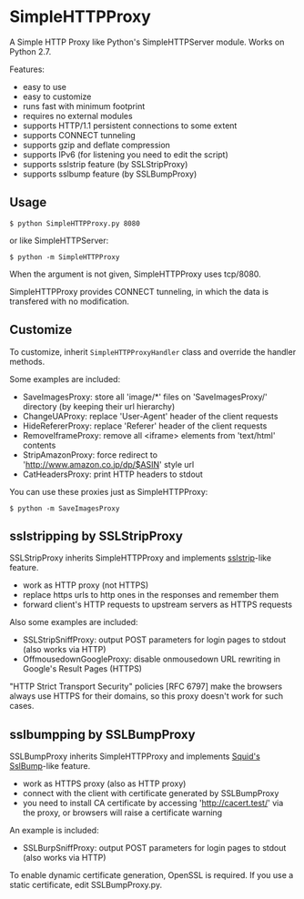 # SimpleHTTPProxy

A Simple HTTP Proxy like Python's SimpleHTTPServer module.
Works on Python 2.7.

Features:

- easy to use
- easy to customize
- runs fast with minimum footprint
- requires no external modules
- supports HTTP/1.1 persistent connections to some extent
- supports CONNECT tunneling
- supports gzip and deflate compression
- supports IPv6 (for listening you need to edit the script)
- supports sslstrip feature (by SSLStripProxy)
- supports sslbump feature (by SSLBumpProxy)


## Usage

```
$ python SimpleHTTPProxy.py 8080
```

or like SimpleHTTPServer:

```
$ python -m SimpleHTTPProxy
```

When the argument is not given, SimpleHTTPProxy uses tcp/8080.

SimpleHTTPProxy provides CONNECT tunneling, in which the data is transfered with no modification.


## Customize

To customize, inherit `SimpleHTTPProxyHandler` class and override the handler methods.

Some examples are included:

- SaveImagesProxy: store all 'image/*' files on 'SaveImagesProxy/' directory (by keeping their url hierarchy)
- ChangeUAProxy: replace 'User-Agent' header of the client requests
- HideRefererProxy: replace 'Referer' header of the client requests
- RemoveIframeProxy: remove all &lt;iframe&gt; elements from 'text/html' contents
- StripAmazonProxy: force redirect to 'http://www.amazon.co.jp/dp/$ASIN' style url
- CatHeadersProxy: print HTTP headers to stdout

You can use these proxies just as SimpleHTTPProxy:

```
$ python -m SaveImagesProxy
```


## sslstripping by SSLStripProxy

SSLStripProxy inherits SimpleHTTPProxy and implements [sslstrip](http://www.thoughtcrime.org/software/sslstrip/)-like feature.

- work as HTTP proxy (not HTTPS)
- replace https urls to http ones in the responses and remember them
- forward client's HTTP requests to upstream servers as HTTPS requests

Also some examples are included:

- SSLStripSniffProxy: output POST parameters for login pages to stdout (also works via HTTP)
- OffmousedownGoogleProxy: disable onmousedown URL rewriting in Google's Result Pages (HTTPS)

"HTTP Strict Transport Security" policies [RFC 6797] make the browsers always use HTTPS for their domains, so this proxy doesn't work for such cases.


## sslbumpping by SSLBumpProxy

SSLBumpProxy inherits SimpleHTTPProxy and implements [Squid's SslBump](http://wiki.squid-cache.org/Features/SslBump)-like feature.

- work as HTTPS proxy (also as HTTP proxy)
- connect with the client with certificate generated by SSLBumpProxy
- you need to install CA certificate by accessing 'http://cacert.test/' via the proxy, or browsers will raise a certificate warning

An example is included:

- SSLBurpSniffProxy: output POST parameters for login pages to stdout (also works via HTTP)

To enable dynamic certificate generation, OpenSSL is required.
If you use a static certificate, edit SSLBumpProxy.py.
